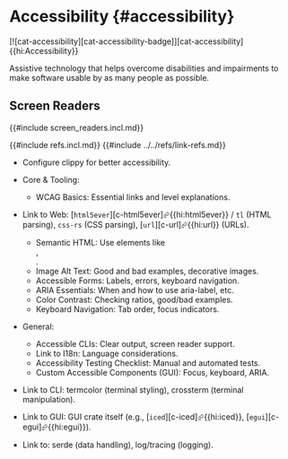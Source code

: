 # Accessibility {#accessibility}

[![cat-accessibility][cat-accessibility-badge]][cat-accessibility]{{hi:Accessibility}}

Assistive technology that helps overcome disabilities and impairments to make software usable by as many people as possible.

## Screen Readers

{{#include screen_readers.incl.md}}

{{#include refs.incl.md}}
{{#include ../../refs/link-refs.md}}

<div class="hidden">

- Configure clippy for better accessibility.

- Core & Tooling:
  - WCAG Basics: Essential links and level explanations.

- Link to Web: [`html5ever`][c-html5ever]⮳{{hi:html5ever}} / `tl` (HTML parsing), `css-rs` (CSS parsing), [`url`][c-url]⮳{{hi:url}} (URLs).
  - Semantic HTML: Use elements like <article>, <nav>.
  - Image Alt Text: Good and bad examples, decorative images.
  - Accessible Forms: Labels, errors, keyboard navigation.
  - ARIA Essentials: When and how to use aria-label, etc.
  - Color Contrast: Checking ratios, good/bad examples.
  - Keyboard Navigation: Tab order, focus indicators.

- General:
  - Accessible CLIs: Clear output, screen reader support.
  - Link to I18n: Language considerations.
  - Accessibility Testing Checklist: Manual and automated tests.
  - Custom Accessible Components (GUI): Focus, keyboard, ARIA.

- Link to CLI: termcolor (terminal styling), crossterm (terminal manipulation).
- Link to GUI: GUI crate itself (e.g., [`iced`][c-iced]⮳{{hi:iced}}, [`egui`][c-egui]⮳{{hi:egui}}).
- Link to: serde (data handling), log/tracing (logging).

</div>
